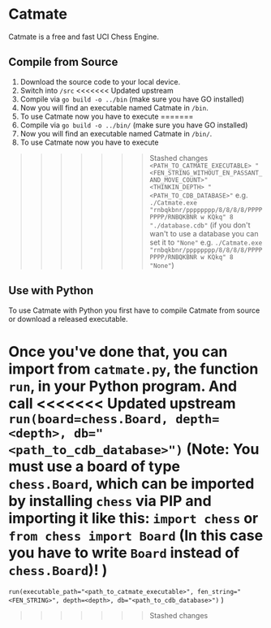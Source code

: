 # Catmate

Catmate is a free and fast UCI Chess Engine.

## Compile from Source

1. Download the source code to your local device.
2. Switch into `/src`
<<<<<<< Updated upstream
3. Compile via `go build -o ../bin` (make sure you have GO installed)
4. Now you will find an executable named Catmate in `/bin`.
5. To use Catmate now you have to execute 
=======
3. Compile via `go build -o ../bin/` (make sure you have GO installed)
4. Now you will find an executable named Catmate in `/bin/`.
5. To use Catmate now you have to execute
>>>>>>> Stashed changes
   `<PATH_TO_CATMATE_EXECUTABLE> "<FEN_STRING_WITHOUT_EN_PASSANT_AND_MOVE_COUNT>" <THINKIN_DEPTH> "<PATH_TO_CDB_DATABASE>"`
   e.g. `./Catmate.exe "rnbqkbnr/pppppppp/8/8/8/8/PPPPPPPP/RNBQKBNR w KQkq" 8  "./database.cdb"` (if you don't wan't to use a database you can set it to `"None"` e.g.
   `./Catmate.exe "rnbqkbnr/pppppppp/8/8/8/8/PPPPPPPP/RNBQKBNR w KQkq" 8  "None"`)

## Use  with Python

To use Catmate with Python you first have to compile Catmate from source or download a released executable.

Once you've done that, you can import from `catmate.py`, the function `run`,  in your Python program. And call
<<<<<<< Updated upstream
`run(board=chess.Board, depth=<depth>, db="<path_to_cdb_database>")` (Note: You must use a board of type `chess.Board`, which can be imported by installing `chess` via PIP and importing it like this: `import chess` or
 `from chess import Board` (In this case you have to write `Board` instead of `chess.Board`)! )
=======
`run(executable_path="<path_to_catmate_executable>", fen_string="<FEN_STRING>", depth=<depth>, db="<path_to_cdb_database>")` )
>>>>>>> Stashed changes
